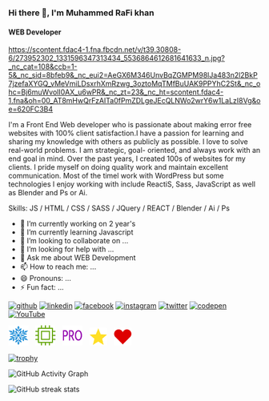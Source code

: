 ### Hi there 👋, I'm Muhammed RaFi khan
#### WEB Developer 
https://scontent.fdac4-1.fna.fbcdn.net/v/t39.30808-6/273952302_1331596347313434_5536864612681641633_n.jpg?_nc_cat=108&ccb=1-5&_nc_sid=8bfeb9&_nc_eui2=AeGX6M346UnvBqZGMPM98lJa483n2l2BkP7jzefaXYGQ_vMeVmiLDsxrhXmRzwg_3oztoMqTMfBuUAK9PPYhC2St&_nc_ohc=Bj6muWvolI0AX_u6wPR&_nc_zt=23&_nc_ht=scontent.fdac4-1.fna&oh=00_AT8mHwQrFzAITa0fPmZDLgeJEcQLNWo2wrY6w1LaLzI8Vg&oe=620FC3B4

I'm a Front End Web developer who is passionate about making error  free websites with 100% client satisfaction.I have a passion for learning and sharing my knowledge with others as publicly as possible. I love to solve real-world problems. I am strategic, goal- oriented, and always work with an end goal in mind. Over the past years, I created 100s of websites for my clients. I pride myself on doing quality work and maintain excellent communication. Most of the timel work with WordPress but some technologies l enjoy working with include ReactiS, Sass, JavaScript as well as Blender and Ps or Ai. 





Skills:  JS / HTML / CSS / SASS / JQuery / REACT / Blender / Ai / Ps

- 🔭 I’m currently working on 2 year's  
- 🌱 I’m currently learning Javascript 
- 👯 I’m looking to collaborate on ... 
- 🤔 I’m looking for help with ... 
- 💬 Ask me about WEB Development  
- 📫 How to reach me: ... 
- 😄 Pronouns: ... 
- ⚡ Fun fact: ... 


[<img src='https://cdn.jsdelivr.net/npm/simple-icons@3.0.1/icons/github.svg' alt='github' height='40'>](https://github.com/rafialways)  [<img src='https://cdn.jsdelivr.net/npm/simple-icons@3.0.1/icons/linkedin.svg' alt='linkedin' height='40'>](https://www.linkedin.com/in/linkedin.com/)  [<img src='https://cdn.jsdelivr.net/npm/simple-icons@3.0.1/icons/facebook.svg' alt='facebook' height='40'>](https://www.facebook.com/MD.RAFI.KHAN.KING)  [<img src='https://cdn.jsdelivr.net/npm/simple-icons@3.0.1/icons/instagram.svg' alt='instagram' height='40'>](https://www.instagram.com/Instagram.com/)  [<img src='https://cdn.jsdelivr.net/npm/simple-icons@3.0.1/icons/twitter.svg' alt='twitter' height='40'>](https://twitter.com/twitter.com)  [<img src='https://cdn.jsdelivr.net/npm/simple-icons@3.0.1/icons/codepen.svg' alt='codepen' height='40'>](https://codepen.io/codepan.com)  [<img src='https://cdn.jsdelivr.net/npm/simple-icons@3.0.1/icons/youtube.svg' alt='YouTube' height='40'>](https://www.youtube.com/channel/youtube.com)  

<a href='https://archiveprogram.github.com/'><img src='https://raw.githubusercontent.com/acervenky/animated-github-badges/master/assets/acbadge.gif' width='40' height='40'></a> <a href='https://docs.github.com/en/developers'><img src='https://raw.githubusercontent.com/acervenky/animated-github-badges/master/assets/devbadge.gif' width='40' height='40'></a> <a href='https://github.com/pricing'><img src='https://raw.githubusercontent.com/acervenky/animated-github-badges/master/assets/pro.gif' width='40' height='40'></a> <a href='https://stars.github.com/'><img src='https://raw.githubusercontent.com/acervenky/animated-github-badges/master/assets/starbadge.gif' width='35' height='35'></a> <a href='https://docs.github.com/en/github/supporting-the-open-source-community-with-github-sponsors'><img src='https://raw.githubusercontent.com/acervenky/animated-github-badges/master/assets/sponsorbadge.gif' width='35' height='35'></a> 

[![trophy](https://github-profile-trophy.vercel.app/?username=rafialways)](https://github.com/ryo-ma/github-profile-trophy)

![GitHub Activity Graph](https://activity-graph.herokuapp.com/graph?username=rafialways)  

![GitHub streak stats](https://github-readme-streak-stats.herokuapp.com/?user=rafialways)  

